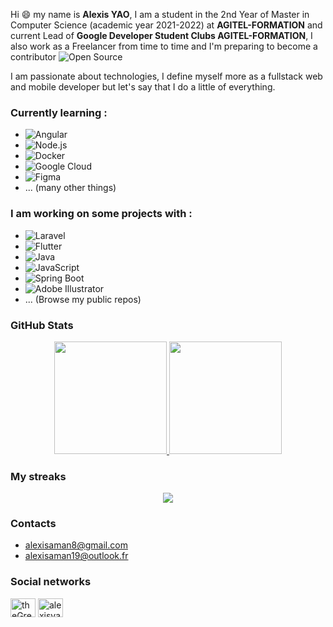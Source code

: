 Hi 😄 my name is __Alexis YAO__, I am a student in the 2nd Year of Master in Computer Science (academic year 2021-2022) at __AGITEL-FORMATION__ and current Lead of __Google Developer Student Clubs AGITEL-FORMATION__, I also work as a Freelancer from time to time and I'm preparing to become a contributor ![Open Source](https://img.shields.io/static/v1?&message=Open+Source&color=3DA639&logo=Open+Source&logoColor=FFFFFF&label=)


I am passionate about technologies, I define myself more as a fullstack web and mobile developer but let's say that I do a little of everything.

### Currently learning :
- ![Angular](https://img.shields.io/static/v1?&message=Angular&color=DD0031&logo=Angular&logoColor=FFFFFF&label=)
- ![Node.js](https://img.shields.io/static/v1?&message=Node.js&color=339933&logo=Node.js&logoColor=FFFFFF&label=)
- ![Docker](https://img.shields.io/static/v1?&message=Docker&color=2496ED&logo=Docker&logoColor=FFFFFF&label=)
- ![Google Cloud](https://img.shields.io/static/v1?&message=Google+Cloud&color=4285F4&logo=Google+Cloud&logoColor=FFFFFF&label=)
- ![Figma](https://img.shields.io/static/v1?&message=Figma&color=F24E1E&logo=Figma&logoColor=FFFFFF&label=)
- ... (many other things)

### I am working on some projects with : 
- ![Laravel](https://img.shields.io/static/v1?&message=Laravel&color=FF2D20&logo=Laravel&logoColor=FFFFFF&label=)
- ![Flutter](https://img.shields.io/static/v1?&message=Flutter&color=02569B&logo=Flutter&logoColor=FFFFFF&label=)
- ![Java](https://img.shields.io/static/v1?e&message=Java&color=007396&logo=Java&logoColor=FFFFFF&label=)
- ![JavaScript](https://img.shields.io/static/v1?&message=JavaScript&color=222222&logo=JavaScript&logoColor=F7DF1E&label=)
- ![Spring Boot](https://img.shields.io/static/v1?&message=Spring+Boot&color=6DB33F&logo=Spring+Boot&logoColor=FFFFFF&label=)
- ![Adobe Illustrator](https://img.shields.io/static/v1?&message=Adobe+Illustrator&color=222222&logo=Adobe+Illustrator&logoColor=FF9A00&label=)
- ... (Browse my public repos)

### GitHub Stats
<p align="center">
<a href="https://github.com/misteral1009">
  <img height="180em" src="https://github-readme-stats-eight-theta.vercel.app/api?username=theGreatIx&show_icons=true&theme=onedark&include_all_commits=true&count_private=true"/>
  <img height="180em" src="https://github-readme-stats-eight-theta.vercel.app/api/top-langs/?username=theGreatIx&layout=compact&langs_count=8&theme=onedark"/>
</a>
</p>

### My streaks

<p align="center">
 <a href="https://github.com/theGreatIx"><img src="https://github-readme-streak-stats.herokuapp.com?user=theGreatIx&theme=onedark&hide_border=true&date_format=M%20j%5B%2C%20Y%5D"/></a>
</p>

### Contacts
- [alexisaman8@gmail.com](mailto:alexisaman8@gmail.com)
- [alexisaman19@outlook.fr](mailto:alexisaman19@outlook.fr)

### Social networks
<p align="left">
<a href="https://twitter.com/theGreatIx" target="blank"><img align="center" src="https://raw.githubusercontent.com/rahuldkjain/github-profile-readme-generator/master/src/images/icons/Social/twitter.svg" alt="theGreatIx" height="30" width="40" /></a>
<a href="https://linkedin.com/in/alexisyao" target="blank"><img align="center" src="https://raw.githubusercontent.com/rahuldkjain/github-profile-readme-generator/master/src/images/icons/Social/linked-in-alt.svg" alt="alexisyao" height="30" width="40" /></a>
</p>
